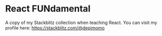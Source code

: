 # React FUNdamental

A copy of my Stackblitz collection when teaching React. You can visit my profile here: https://stackblitz.com/@depimomo
